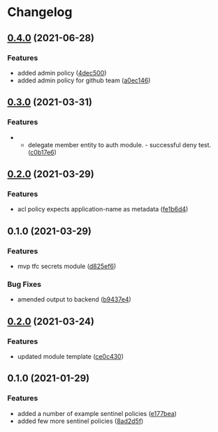 # Changelog

## [0.4.0](https://www.github.com/devops-adeel/terraform-vault-secrets-tfc/compare/v0.3.0...v0.4.0) (2021-06-28)


### Features

* added admin policy ([4dec500](https://www.github.com/devops-adeel/terraform-vault-secrets-tfc/commit/4dec50071a182d82566aac0a480626587d71a7b3))
* added admin policy for github team ([a0ec146](https://www.github.com/devops-adeel/terraform-vault-secrets-tfc/commit/a0ec1469d49866a7110fc6fcd029a6e0d76a38a3))

## [0.3.0](https://www.github.com/devops-adeel/terraform-vault-secrets-tfc/compare/v0.2.0...v0.3.0) (2021-03-31)


### Features

* - delegate member entity to auth module. - successful deny test. ([c0b17e6](https://www.github.com/devops-adeel/terraform-vault-secrets-tfc/commit/c0b17e60bb823954fab3f3f62bfdf60985090911))

## [0.2.0](https://www.github.com/devops-adeel/terraform-vault-secrets-tfc/compare/v0.1.0...v0.2.0) (2021-03-29)


### Features

* acl policy expects application-name as metadata ([fe1b6d4](https://www.github.com/devops-adeel/terraform-vault-secrets-tfc/commit/fe1b6d492e71916ff3491e3d1197f2d09c3746c4))

## 0.1.0 (2021-03-29)


### Features

* mvp tfc secrets module ([d825ef6](https://www.github.com/devops-adeel/terraform-vault-secrets-tfc/commit/d825ef6cab5208e2d526b1c7aba47bb1f291b4cc))


### Bug Fixes

* amended output to backend ([b9437e4](https://www.github.com/devops-adeel/terraform-vault-secrets-tfc/commit/b9437e46cf82ed834f677c7149621c642569f8cf))

## [0.2.0](https://www.github.com/devops-adeel/template-module-repo/compare/v0.1.0...v0.2.0) (2021-03-24)


### Features

* updated module template ([ce0c430](https://www.github.com/devops-adeel/template-module-repo/commit/ce0c4309fc95b6ed7fb36156675305a399b42a3d))

## 0.1.0 (2021-01-29)


### Features

* added a number of example sentinel policies ([e177bea](https://www.github.com/devops-adeel/template-module-repo/commit/e177bead96e6abdc82ced98cfc7683e45d7ad876))
* added few more sentinel policies ([8ad2d5f](https://www.github.com/devops-adeel/template-module-repo/commit/8ad2d5f2e30aba3d874234dd05d5febbca35756c))
